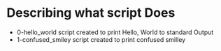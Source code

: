 # Describing what script Does
- 0-hello_world script created to print Hello, World to standard Output
- 1-confused_smiley script created to print confused smilley
